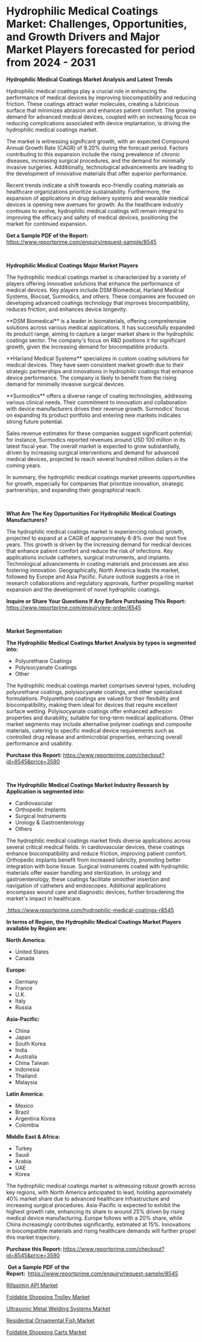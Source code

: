 <p><h1>Hydrophilic Medical Coatings Market: Challenges, Opportunities, and Growth Drivers and Major Market Players forecasted for period from 2024 - 2031</h1></p><p><strong>Hydrophilic Medical Coatings Market Analysis and Latest Trends</strong></p>
<p><p>Hydrophilic medical coatings play a crucial role in enhancing the performance of medical devices by improving biocompatibility and reducing friction. These coatings attract water molecules, creating a lubricious surface that minimizes abrasion and enhances patient comfort. The growing demand for advanced medical devices, coupled with an increasing focus on reducing complications associated with device implantation, is driving the hydrophilic medical coatings market. </p><p>The market is witnessing significant growth, with an expected Compound Annual Growth Rate (CAGR) of 9.20% during the forecast period. Factors contributing to this expansion include the rising prevalence of chronic diseases, increasing surgical procedures, and the demand for minimally invasive surgeries. Additionally, technological advancements are leading to the development of innovative materials that offer superior performance.</p><p>Recent trends indicate a shift towards eco-friendly coating materials as healthcare organizations prioritize sustainability. Furthermore, the expansion of applications in drug delivery systems and wearable medical devices is opening new avenues for growth. As the healthcare industry continues to evolve, hydrophilic medical coatings will remain integral to improving the efficacy and safety of medical devices, positioning the market for continued expansion.</p></p>
<p><strong>Get a Sample PDF of the Report:&nbsp;</strong> <a href="https://www.reportprime.com/enquiry/request-sample/8545">https://www.reportprime.com/enquiry/request-sample/8545</a></p>
<p>&nbsp;</p>
<p><strong>Hydrophilic Medical Coatings Major Market Players</strong></p>
<p><p>The hydrophilic medical coatings market is characterized by a variety of players offering innovative solutions that enhance the performance of medical devices. Key players include DSM Biomedical, Harland Medical Systems, Biocoat, Surmodics, and others. These companies are focused on developing advanced coatings technology that improves biocompatibility, reduces friction, and enhances device longevity.</p><p>**DSM Biomedical** is a leader in biomaterials, offering comprehensive solutions across various medical applications. It has successfully expanded its product range, aiming to capture a larger market share in the hydrophilic coatings sector. The company's focus on R&D positions it for significant growth, given the increasing demand for biocompatible products.</p><p>**Harland Medical Systems** specializes in custom coating solutions for medical devices. They have seen consistent market growth due to their strategic partnerships and innovations in hydrophilic coatings that enhance device performance. The company is likely to benefit from the rising demand for minimally invasive surgical devices.</p><p>**Surmodics** offers a diverse range of coating technologies, addressing various clinical needs. Their commitment to innovation and collaboration with device manufacturers drives their revenue growth. Surmodics' focus on expanding its product portfolio and entering new markets indicates strong future potential.</p><p>Sales revenue estimates for these companies suggest significant potential; for instance, Surmodics reported revenues around USD 100 million in its latest fiscal year. The overall market is expected to grow substantially, driven by increasing surgical interventions and demand for advanced medical devices, projected to reach several hundred million dollars in the coming years.</p><p>In summary, the hydrophilic medical coatings market presents opportunities for growth, especially for companies that prioritize innovation, strategic partnerships, and expanding their geographical reach.</p></p>
<p>&nbsp;</p>
<p><strong>What Are The Key Opportunities For Hydrophilic Medical Coatings Manufacturers?</strong></p>
<p><p>The hydrophilic medical coatings market is experiencing robust growth, projected to expand at a CAGR of approximately 6-8% over the next five years. This growth is driven by the increasing demand for medical devices that enhance patient comfort and reduce the risk of infections. Key applications include catheters, surgical instruments, and implants. Technological advancements in coating materials and processes are also fostering innovation. Geographically, North America leads the market, followed by Europe and Asia Pacific. Future outlook suggests a rise in research collaborations and regulatory approvals, further propelling market expansion and the development of novel hydrophilic coatings.</p></p>
<p><strong>Inquire or Share Your Questions If Any Before Purchasing This Report:</strong> <a href="https://www.reportprime.com/enquiry/pre-order/8545">https://www.reportprime.com/enquiry/pre-order/8545</a></p>
<p>&nbsp;</p>
<p><strong>Market Segmentation</strong></p>
<p><strong>The Hydrophilic Medical Coatings Market Analysis by types is segmented into:</strong></p>
<p><ul><li>Polyurethane Coatings</li><li>Polyisocyanate Coatings</li><li>Other</li></ul></p>
<p><p>The hydrophilic medical coatings market comprises several types, including polyurethane coatings, polyisocyanate coatings, and other specialized formulations. Polyurethane coatings are valued for their flexibility and biocompatibility, making them ideal for devices that require excellent surface wetting. Polyisocyanate coatings offer enhanced adhesion properties and durability, suitable for long-term medical applications. Other market segments may include alternative polymer coatings and composite materials, catering to specific medical device requirements such as controlled drug release and antimicrobial properties, enhancing overall performance and usability.</p></p>
<p><strong>Purchase this Report:&nbsp;</strong><a href="https://www.reportprime.com/checkout?id=8545&price=3590">https://www.reportprime.com/checkout?id=8545&price=3590</a></p>
<p>&nbsp;</p>
<p><strong>The Hydrophilic Medical Coatings Market Industry Research by Application is segmented into:</strong></p>
<p><ul><li>Cardiovascular</li><li>Orthopedic Implants</li><li>Surgical Instruments</li><li>Urology & Gastroenterology</li><li>Others</li></ul></p>
<p><p>The hydrophilic medical coatings market finds diverse applications across several critical medical fields. In cardiovascular devices, these coatings enhance biocompatibility and reduce friction, improving patient comfort. Orthopedic implants benefit from increased lubricity, promoting better integration with bone tissue. Surgical instruments coated with hydrophilic materials offer easier handling and sterilization. In urology and gastroenterology, these coatings facilitate smoother insertion and navigation of catheters and endoscopes. Additional applications encompass wound care and diagnostic devices, further broadening the market's impact in healthcare.</p></p>
<p><a href="https://www.reportprime.com/hydrophilic-medical-coatings-r8545">&nbsp;https://www.reportprime.com/hydrophilic-medical-coatings-r8545</a></p>
<p><strong>In terms of Region, the Hydrophilic Medical Coatings Market Players available by Region are:</strong></p>
<p>
    <p> <strong> North America: </strong>
        <ul>
            <li>United States</li>
            <li>Canada</li>
        </ul>
        </p> 
    <p> <strong> Europe: </strong>
        <ul>
            <li>Germany</li>
            <li>France</li>
            <li>U.K.</li>
            <li>Italy</li>
            <li>Russia</li>
        </ul>
        </p> 
    <p> <strong> Asia-Pacific: </strong>
        <ul>
            <li>China</li>
            <li>Japan</li>
            <li>South Korea</li>
            <li>India</li>
            <li>Australia</li>
            <li>China Taiwan</li>
            <li>Indonesia</li>
            <li>Thailand</li>
            <li>Malaysia</li>
        </ul>
        </p> 
    <p> <strong> Latin America: </strong>
        <ul>
            <li>Mexico</li>
            <li>Brazil</li>
            <li>Argentina Korea</li>
            <li>Colombia</li>
        </ul>
        </p> 
    <p> <strong> Middle East & Africa: </strong>
        <ul>
            <li>Turkey</li>
            <li>Saudi</li>
            <li>Arabia</li>
            <li>UAE</li>
            <li>Korea</li>
        </ul>
    </p>
    </p>
<p><p>The hydrophilic medical coatings market is witnessing robust growth across key regions, with North America anticipated to lead, holding approximately 40% market share due to advanced healthcare infrastructure and increasing surgical procedures. Asia-Pacific is expected to exhibit the highest growth rate, enhancing its share to around 25% driven by rising medical device manufacturing. Europe follows with a 20% share, while China increasingly contributes significantly, estimated at 15%. Innovations in biocompatible materials and rising healthcare demands will further propel this market trajectory.</p></p>
<p><strong>Purchase this Report: </strong><a href="https://www.reportprime.com/checkout?id=8545&price=3590">https://www.reportprime.com/checkout?id=8545&price=3590</a></p>
<p>&nbsp;<strong>Get a Sample PDF of the Report:&nbsp;&nbsp;</strong><a href="https://www.reportprime.com/enquiry/request-sample/8545">https://www.reportprime.com/enquiry/request-sample/8545</a></p>
<p><strong></strong></p>
<p><p><a href="https://issuu.com/reportprime-2/docs/rifaximin-api-market-size-2030.pptx_e03e163501f603">Rifaximin API Market</a></p><p><a href="https://www.linkedin.com/pulse/foldable-shopping-trolley-market-report-product-type-stainless-tatof?trackingId=BsSiGPikS9Ce6eKpupjfBg%3D%3D">Foldable Shopping Trolley Market</a></p><p><a href="https://issuu.com/reportprime-2/docs/ultrasonic-metal-welding-systems-ma_82462ab874f119">Ultrasonic Metal Welding Systems Market</a></p><p><a href="https://medium.com/@dylan.greene85678/the-residential-ornamental-fish-market-has-grown-significantly-as-a-result-of-several-important-145250b3c876">Residential Ornamental Fish Market</a></p><p><a href="https://www.linkedin.com/pulse/global-foldable-shopping-carts-industry-analysis-report-market-dw29f?trackingId=GFxiaKkGT4KgIcNfGTl%2BWA%3D%3D">Foldable Shopping Carts Market</a></p></p>